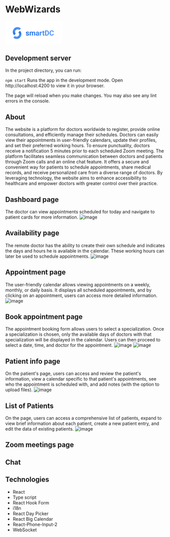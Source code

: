 # WebWizards

<a alt="Nx logo" href="http://web-wizards-frontend.s3-website.eu-central-1.amazonaws.com/" target="_blank" rel="noreferrer"><img src="./src/assets/Frame.png" width="180"></a>

## Development server

In the project directory, you can run:

`npm start`
Runs the app in the development mode.
Open http://localhost:4200 to view it in your browser.

The page will reload when you make changes.
You may also see any lint errors in the console.

## About

The website is a platform for doctors worldwide to register, provide online consultations, and efficiently manage their schedules. Doctors can easily view their appointments in user-friendly calendars, update their profiles, and set their preferred working hours. To ensure punctuality, doctors receive a notification 5 minutes prior to each scheduled Zoom meeting. The platform facilitates seamless communication between doctors and patients through Zoom calls and an online chat feature. It offers a secure and convenient way for patients to schedule appointments, share medical records, and receive personalized care from a diverse range of doctors. By leveraging technology, the website aims to enhance accessibility to healthcare and empower doctors with greater control over their practice.

## Dashboard page
The doctor can view appointments scheduled for today and navigate to patient cards for more information.
![image](https://github.com/ZenBit-Tech/WebWizards_fe/assets/101277404/e55cc330-42e2-400a-b0c8-2a984d5a713b)

## Availability page
The remote doctor has the ability to create their own schedule and indicates the days and hours he is available in the calendar. These working hours can later be used to schedule appointments.
![image](https://github.com/ZenBit-Tech/WebWizards_fe/assets/101277404/013b021c-7ced-4c8c-a5b6-e240e2e588cf)

## Appointment page
The user-friendly calendar allows viewing appointments on a weekly, monthly, or daily basis. It displays all scheduled appointments, and by clicking on an appointment, users can access more detailed information.
![image](https://github.com/ZenBit-Tech/WebWizards_fe/assets/101277404/cf548edb-ad94-424a-985c-0458b34774e5)

## Book appointment page
The appointment booking form allows users to select a specialization. Once a specialization is chosen, only the available days of doctors with that specialization will be displayed in the calendar. Users can then proceed to select a date, time, and doctor for the appointment.
![image](https://github.com/ZenBit-Tech/WebWizards_fe/assets/101277404/904e6f47-fe78-4fbe-afc6-c60288a6c984)
![image](https://github.com/ZenBit-Tech/WebWizards_fe/assets/101277404/369b840f-7ce9-4fe3-afc1-481530ab872d)

## Patient info page
On the patient's page, users can access and review the patient's information, view a calendar specific to that patient's appointments, see who the appointment is scheduled with, and add notes (with the option to upload files).
![image](https://github.com/ZenBit-Tech/WebWizards_fe/assets/101277404/62ec719a-e703-4f93-904a-55bafb95667e)

## List of Patients
On the page, users can access a comprehensive list of patients, expand to view brief information about each patient, create a new patient entry, and edit the data of existing patients.
![image](https://github.com/ZenBit-Tech/WebWizards_fe/assets/101277404/013820cf-9f89-4ca4-a793-27af75f35a53)

## Zoom meetings page

## Chat

## Technologies
- React
- Type script
- React Hook Form
- i18n 
- React Day Picker
- React Big Calendar
- React-Phone-Input-2
- WebSocket
